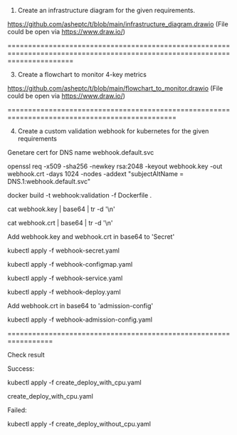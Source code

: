 1. Create an infrastructure diagram for the given requirements.

https://github.com/asheptc/t/blob/main/infrastructure_diagram.drawio (File could be open via https://www.draw.io/)

============================================================================================================================

3. Create a flowchart to monitor 4-key metrics

https://github.com/asheptc/t/blob/main/flowchart_to_monitor.drawio (File could be open via https://www.draw.io/)

===============================================================================================

4. Create a custom validation webhook for kubernetes for the given requirements


Genetare cert for DNS name webhook.default.svc

openssl req -x509 -sha256 -newkey rsa:2048 -keyout webhook.key -out webhook.crt -days 1024 -nodes -addext "subjectAltName = DNS.1:webhook.default.svc"

docker build -t webhook:validation -f Dockerfile .

cat webhook.key | base64 | tr -d '\n' 

cat webhook.crt | base64 | tr -d '\n'

Add webhook.key and webhook.crt in base64 to 'Secret'

kubectl apply -f webhook-secret.yaml
 
kubectl apply -f webhook-configmap.yaml

kubectl apply -f webhook-service.yaml

kubectl apply -f webhook-deploy.yaml

Add webhook.crt in base64 to 'admission-config'

kubectl apply -f webhook-admission-config.yaml

=================================================================

Check result

Success:

kubectl apply -f create_deploy_with_cpu.yaml

create_deploy_with_cpu.yaml

Failed:

kubectl apply -f create_deploy_without_cpu.yaml
